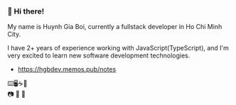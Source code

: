 ### 👋 Hi there!

My name is Huynh Gia Boi, currently a fullstack developer in Ho Chi Minh City.

I have 2+ years of experience working with JavaScript(TypeScript), and I'm very excited to learn new software development technologies.

- https://hgbdev.memos.pub/notes

⌨️🖥️☕🎵\
📷 🎹 🏸


<!---
hgbdev/hgbdev is a ✨ special ✨ repository because its `README.md` (this file) appears on your GitHub profile.
You can click the Preview link to take a look at your changes.
--->
